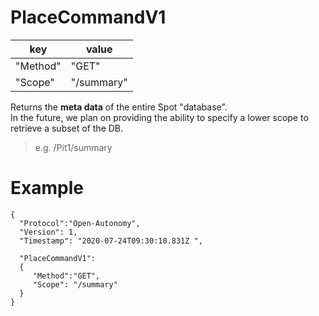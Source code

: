 # PlaceCommandV1

|key|value|
|---|-----|
| "Method" | "GET" |
| "Scope" | "/summary" |

Returns the **meta data** of the entire Spot "database".  
In the future, we plan on providing the ability to specify a lower scope to retrieve a subset of the DB. 
> e.g. /Pit1/summary



# Example

```
{
  "Protocol":"Open-Autonomy",
  "Version": 1,
  "Timestamp": "2020-07-24T09:30:10.831Z ",

  "PlaceCommandV1": 
  {
     "Method":"GET",
     "Scope": "/summary"
  }
}

```


